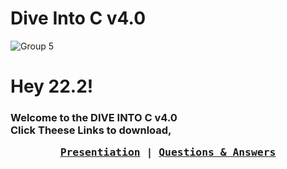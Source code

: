 # Dive Into C v4.0
![Group 5](https://user-images.githubusercontent.com/91784445/220519189-036dfc7c-0db0-40fc-ab5d-519736d71ad0.png)

<h1>Hey 22.2!</h1>
<h3>
  Welcome to the DIVE INTO C v4.0
  <br>
  Click Theese Links to download,
  <p align="center">
     <samp>
       <a href="https://linkedin.com/wasatht" target="_blank">Presentiation</a> |
       <a href="https://www.behance.net/wasathvihanga" target="_blank">Questions & Answers</a> 
     </samp>
    </p>
</h3> 



